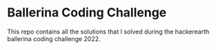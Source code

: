 # Ballerina Coding Challenge

This repo contains all the solutions that I solved during the hackerearth ballerina coding challenge 2022.